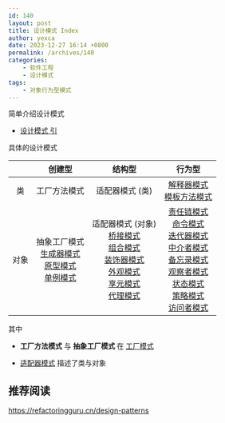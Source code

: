 ```yaml
---
id: 140
layout: post
title: 设计模式 Index
author: yexca
date: 2023-12-27 16:14 +0800
permalink: /archives/140
categories:
    - 软件工程
    - 设计模式
tags:
    - 对象行为型模式
---
```


简单介绍设计模式

* [设计模式 引](https://blog.yexca.net/archives/108)

具体的设计模式

|      |                            创建型                            |                            结构型                            |                            行为型                            |
| :--: | :----------------------------------------------------------: | :----------------------------------------------------------: | :----------------------------------------------------------: |
|  类  |                         工厂方法模式                         |                       适配器模式 (类)                        |                 [解释器模式](https://blog.yexca.net/archives/126)<br />[模板方法模式](https://blog.yexca.net/archives/138)                 |
| 对象 | 抽象工厂模式<br />[生成器模式](https://blog.yexca.net/archives/112)<br />[原型模式](https://blog.yexca.net/archives/113)<br />[单例模式](https://blog.yexca.net/archives/115) | 适配器模式 (对象)<br />[桥接模式](https://blog.yexca.net/archives/118)<br />[组合模式](https://blog.yexca.net/archives/119)<br />[装饰器模式](https://blog.yexca.net/archives/120)<br />[外观模式](https://blog.yexca.net/archives/121)<br />[享元模式](https://blog.yexca.net/archives/122)<br />[代理模式](https://blog.yexca.net/archives/123) | [责任链模式](https://blog.yexca.net/archives/124)<br />[命令模式](https://blog.yexca.net/archives/125)<br />[迭代器模式](https://blog.yexca.net/archives/127)<br />[中介者模式](https://blog.yexca.net/archives/128)<br />[备忘录模式](https://blog.yexca.net/archives/132)<br />[观察者模式](https://blog.yexca.net/archives/134)<br />[状态模式](https://blog.yexca.net/archives/136)<br />[策略模式](https://blog.yexca.net/archives/137)<br />[访问者模式](https://blog.yexca.net/archives/139) |

其中

* **工厂方法模式** 与 **抽象工厂模式** 在 [工厂模式](https://blog.yexca.net/archives/111)

* [适配器模式](https://blog.yexca.net/archives/117) 描述了类与对象

## 推荐阅读

<https://refactoringguru.cn/design-patterns>